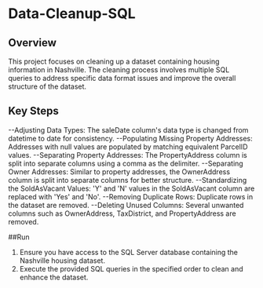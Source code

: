 # Data-Cleanup-SQL

## Overview
This project focuses on cleaning up a dataset containing housing information in Nashville. The cleaning process involves multiple SQL queries to address specific data format issues and improve the overall structure of the dataset.

## Key Steps
--Adjusting Data Types: The saleDate column's data type is changed from datetime to date for consistency.
--Populating Missing Property Addresses: Addresses with null values are populated by matching equivalent ParcelID values.
--Separating Property Addresses: The PropertyAddress column is split into separate columns using a comma as the delimiter.
--Separating Owner Addresses: Similar to property addresses, the OwnerAddress column is split into separate columns for better structure.
--Standardizing the SoldAsVacant Values: 'Y' and 'N' values in the SoldAsVacant column are replaced with 'Yes' and 'No'.
--Removing Duplicate Rows: Duplicate rows in the dataset are removed.
--Deleting Unused Columns: Several unwanted columns such as OwnerAddress, TaxDistrict, and PropertyAddress are removed.

##Run
1. Ensure you have access to the SQL Server database containing the Nashville housing dataset.
2. Execute the provided SQL queries in the specified order to clean and enhance the dataset.
